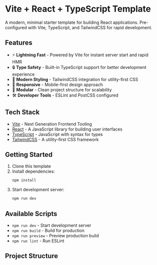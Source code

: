 # Vite + React + TypeScript Template

A modern, minimal starter template for building React applications. Pre-configured with Vite, TypeScript, and TailwindCSS for rapid development.

## Features

- ⚡️ **Lightning Fast** - Powered by Vite for instant server start and rapid HMR
- 🔒 **Type Safety** - Built-in TypeScript support for better development experience
- 🎨 **Modern Styling** - TailwindCSS integration for utility-first CSS
- 📱 **Responsive** - Mobile-first design approach
- 🧩 **Modular** - Clean project structure for scalability
- 🛠️ **Developer Tools** - ESLint and PostCSS configured

## Tech Stack

- [Vite](https://vitejs.dev/) - Next Generation Frontend Tooling
- [React](https://reactjs.org/) - A JavaScript library for building user interfaces
- [TypeScript](https://www.typescriptlang.org/) - JavaScript with syntax for types
- [TailwindCSS](https://tailwindcss.com/) - A utility-first CSS framework

## Getting Started

1. Clone this template
2. Install dependencies:
   ```bash
   npm install
   ```
3. Start development server:
   ```bash
   npm run dev
   ```

## Available Scripts

- `npm run dev` - Start development server
- `npm run build` - Build for production
- `npm run preview` - Preview production build
- `npm run lint` - Run ESLint

## Project Structure


